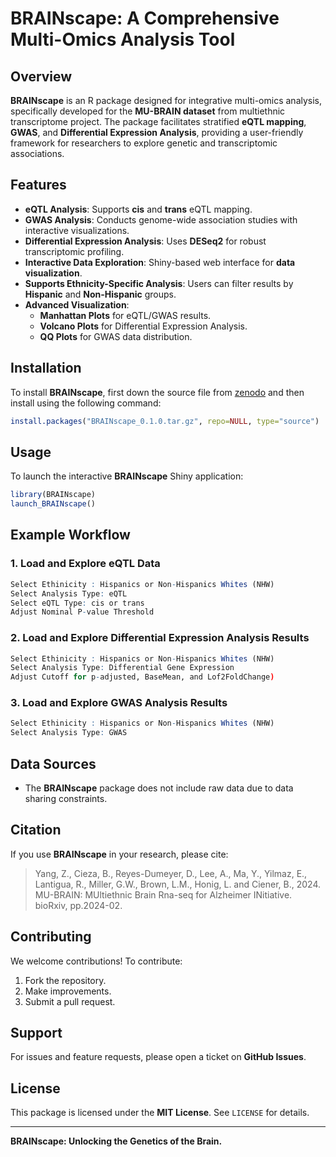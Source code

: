 # BRAINscape: A Comprehensive Multi-Omics Analysis Tool

## Overview
**BRAINscape** is an R package designed for integrative multi-omics analysis, specifically developed for the **MU-BRAIN dataset** from multiethnic transcriptome project. The package facilitates stratified **eQTL mapping**, **GWAS**, and **Differential Expression Analysis**, providing a user-friendly framework for researchers to explore genetic and transcriptomic associations.

## Features
- **eQTL Analysis**: Supports **cis** and **trans** eQTL mapping.
- **GWAS Analysis**: Conducts genome-wide association studies with interactive visualizations.
- **Differential Expression Analysis**: Uses **DESeq2** for robust transcriptomic profiling.
- **Interactive Data Exploration**: Shiny-based web interface for **data visualization**.
- **Supports Ethnicity-Specific Analysis**: Users can filter results by **Hispanic** and **Non-Hispanic** groups.
- **Advanced Visualization**:
  - **Manhattan Plots** for eQTL/GWAS results.
  - **Volcano Plots** for Differential Expression Analysis.
  - **QQ Plots** for GWAS data distribution.

## Installation
To install **BRAINscape**, first down the source file from [zenodo](https://zenodo.org/records/14803947) and then install using the following command:

```r
install.packages("BRAINscape_0.1.0.tar.gz", repo=NULL, type="source")
```

## Usage
To launch the interactive **BRAINscape** Shiny application:

```r
library(BRAINscape)
launch_BRAINscape()
```

## Example Workflow
### 1. Load and Explore eQTL Data
```r
Select Ethinicity : Hispanics or Non-Hispanics Whites (NHW)
Select Analysis Type: eQTL
Select eQTL Type: cis or trans
Adjust Nominal P-value Threshold
```

### 2. Load and Explore Differential Expression Analysis Results
```r
Select Ethinicity : Hispanics or Non-Hispanics Whites (NHW)
Select Analysis Type: Differential Gene Expression
Adjust Cutoff for p-adjusted, BaseMean, and Lof2FoldChange)
```

### 3. Load and Explore GWAS Analysis Results
```r
Select Ethinicity : Hispanics or Non-Hispanics Whites (NHW)
Select Analysis Type: GWAS
```

## Data Sources
- The **BRAINscape** package does not include raw data due to data sharing constraints.

## Citation
If you use **BRAINscape** in your research, please cite:
> Yang, Z., Cieza, B., Reyes-Dumeyer, D., Lee, A., Ma, Y., Yilmaz, E., Lantigua, R., Miller, G.W., Brown, L.M., Honig, L. and Ciener, B., 2024. MU-BRAIN: MUltiethnic Brain Rna-seq for Alzheimer INitiative. bioRxiv, pp.2024-02.

## Contributing
We welcome contributions! To contribute:
1. Fork the repository.
2. Make improvements.
3. Submit a pull request.

## Support
For issues and feature requests, please open a ticket on **GitHub Issues**.

## License
This package is licensed under the **MIT License**. See `LICENSE` for details.

---
**BRAINscape: Unlocking the Genetics of the Brain.**

